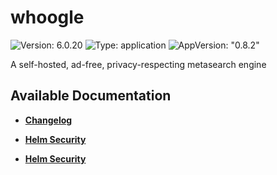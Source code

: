 # whoogle

![Version: 6.0.20](https://img.shields.io/badge/Version-6.0.20-informational?style=flat-square) ![Type: application](https://img.shields.io/badge/Type-application-informational?style=flat-square) ![AppVersion: "0.8.2"](https://img.shields.io/badge/AppVersion-"0.8.2"-informational?style=flat-square)

A self-hosted, ad-free, privacy-respecting metasearch engine

## Available Documentation

- [**Changelog**](CHANGELOG)

- [**Helm Security**](container-security)

- [**Helm Security**](helm-security)

